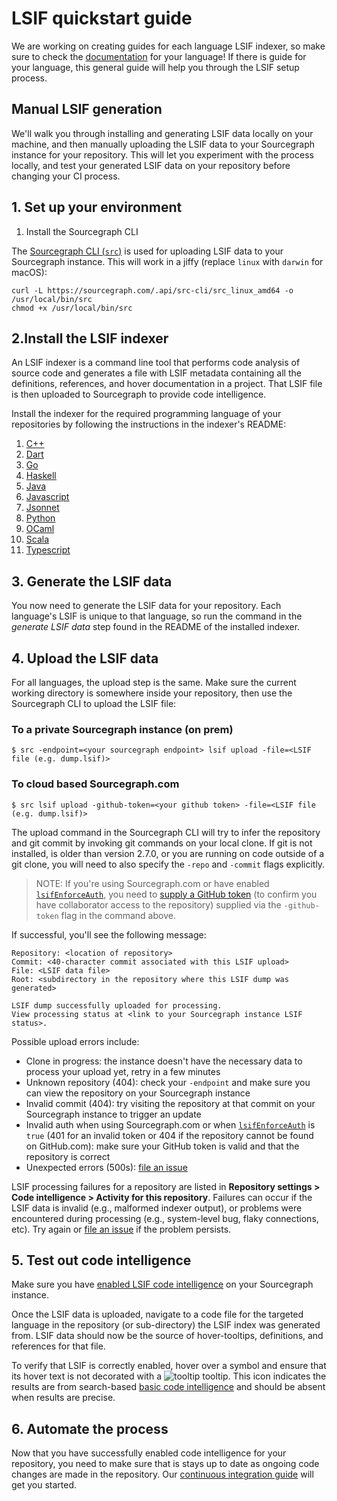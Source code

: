 # LSIF quickstart guide

We are working on creating guides for each language LSIF indexer, so make sure to check the [documentation](./lsif.md) for your language! If there is guide for your language, this general guide will help you through the LSIF setup process.

## Manual LSIF generation

We'll walk you through installing and generating LSIF data locally on your machine, and then manually uploading the LSIF data to your Sourcegraph instance for your repository. This will let you experiment with the process locally, and test your generated LSIF data on your repository before changing your CI process.

## 1. Set up your environment

1. Install the Sourcegraph CLI

The [Sourcegraph CLI (`src`)](https://github.com/sourcegraph/src-cli) is used for uploading LSIF data to your Sourcegraph instance. This will work in a jiffy (replace `linux` with `darwin` for macOS):

  ```
  curl -L https://sourcegraph.com/.api/src-cli/src_linux_amd64 -o /usr/local/bin/src
  chmod +x /usr/local/bin/src
  ```

## 2.Install the LSIF indexer

An LSIF indexer is a command line tool that performs code analysis of source code and generates a file with LSIF metadata containing all the definitions, references, and hover documentation in a project. That LSIF file is then uploaded to Sourcegraph to provide code intelligence.

Install the indexer for the required programming language of your repositories by following the instructions in the indexer's README:

  1. [C++](https://github.com/sourcegraph/lsif-cpp)
  1. [Dart](https://github.com/sourcegraph/lsif-dart)
  1. [Go](https://github.com/sourcegraph/lsif-go)
  1. [Haskell](https://github.com/mpickering/hie-lsif)
  1. [Java](https://github.com/sourcegraph/lsif-java)
  1. [Javascript](https://github.com/sourcegraph/lsif-node)
  1. [Jsonnet](https://github.com/sourcegraph/lsif-jsonnet)
  1. [Python](https://github.com/sourcegraph/lsif-py)
  1. [OCaml](https://github.com/rvantonder/lsif-ocaml)
  1. [Scala](https://github.com/sourcegraph/lsif-semanticdb)
  1. [Typescript](https://github.com/sourcegraph/lsif-node)

## 3. Generate the LSIF data

You now need to generate the LSIF data for your repository. Each language's LSIF is unique to that language, so run the command in the _generate LSIF data_ step found in the README of the installed indexer.

## 4. Upload the LSIF data

For all languages, the upload step is the same. Make sure the current working directory is somewhere inside your repository, then use the Sourcegraph CLI to upload the LSIF file:

### To a private Sourcegraph instance (on prem)
```
$ src -endpoint=<your sourcegraph endpoint> lsif upload -file=<LSIF file (e.g. dump.lsif)>
```

### To cloud based Sourcegraph.com
```
$ src lsif upload -github-token=<your github token> -file=<LSIF file (e.g. dump.lsif)>
```

The upload command in the Sourcegraph CLI will try to infer the repository and git commit by invoking git commands on your local clone. If git is not installed, is older than version 2.7.0, or you are running on code outside of a git clone, you will need to also specify the `-repo` and `-commit` flags explicitly.

> NOTE: If you're using Sourcegraph.com or have enabled [`lsifEnforceAuth`](https://docs.sourcegraph.com/admin/config/site_config#lsifEnforceAuth), you need to [supply a GitHub token](#proving-ownership-of-a-github-repository) (to confirm you have collaborator access to the repository) supplied via the `-github-token` flag in the command above.

If successful, you'll see the following message:

```
Repository: <location of repository>
Commit: <40-character commit associated with this LSIF upload>
File: <LSIF data file>
Root: <subdirectory in the repository where this LSIF dump was generated>

LSIF dump successfully uploaded for processing.
View processing status at <link to your Sourcegraph instance LSIF status>.
```

Possible upload errors include:

- Clone in progress: the instance doesn't have the necessary data to process your upload yet, retry in a few minutes
- Unknown repository (404): check your `-endpoint` and make sure you can view the repository on your Sourcegraph instance
- Invalid commit (404): try visiting the repository at that commit on your Sourcegraph instance to trigger an update
- Invalid auth when using Sourcegraph.com or when [`lsifEnforceAuth`](https://docs.sourcegraph.com/admin/config/site_config#lsifEnforceAuth) is `true` (401 for an invalid token or 404 if the repository cannot be found on GitHub.com): make sure your GitHub token is valid and that the repository is correct
- Unexpected errors (500s): [file an issue](https://github.com/sourcegraph/sourcegraph/issues/new)

LSIF processing failures for a repository are listed in **Repository settings > Code intelligence > Activity for this repository**. Failures can occur if the LSIF data is invalid (e.g., malformed indexer output), or problems were encountered during processing (e.g., system-level bug, flaky connections, etc). Try again or [file an issue](https://github.com/sourcegraph/sourcegraph/issues/new) if the problem persists.

## 5. Test out code intelligence

Make sure you have [enabled LSIF code intelligence](lsif.md#enabling-lsif-on-your-sourcegraph-instance) on your Sourcegraph instance.

Once the LSIF data is uploaded, navigate to a code file for the targeted language in the repository (or sub-directory) the LSIF index was generated from. LSIF data should now be the source of hover-tooltips, definitions, and references for that file.

To verify that LSIF is correctly enabled, hover over a symbol and ensure that its hover text is not decorated with a ![tooltip](img/basic-code-intel-tooltip.svg) tooltip. This icon indicates the results are from search-based [basic code intelligence](./basic_code_intelligence.md) and should be absent when results are precise.

## 6. Automate the process

Now that you have successfully enabled code intelligence for your repository, you need to make sure that is stays up to date as ongoing code changes are made in the repository. Our [continuous integration guide](adding_lsif_to_workflows.md) will get you started.
